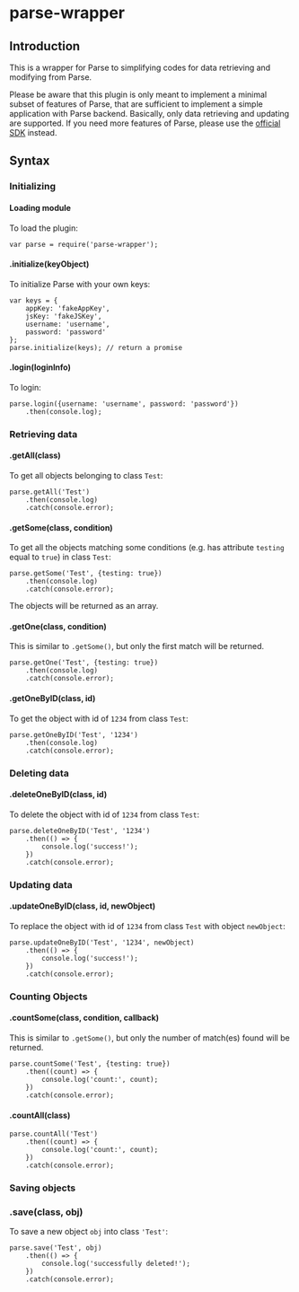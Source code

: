 # parse-wrapper

## Introduction

This is a wrapper for Parse to simplifying codes for data retrieving and modifying from Parse.

Please be aware that this plugin is only meant to implement a minimal subset of features of Parse, that are sufficient to implement a simple application with Parse backend. Basically, only data retrieving and updating are supported. If you need more features of Parse, please use the [official SDK](https://www.npmjs.com/package/parse) instead.

## Syntax

### Initializing

#### Loading module

To load the plugin:
```
var parse = require('parse-wrapper');
```

#### .initialize(keyObject)

To initialize Parse with your own keys:
```
var keys = {
    appKey: 'fakeAppKey',
    jsKey: 'fakeJSKey',
    username: 'username',
    password: 'password'
};
parse.initialize(keys); // return a promise
```

#### .login(loginInfo)

To login:
```
parse.login({username: 'username', password: 'password'})
    .then(console.log);
```

### Retrieving data

#### .getAll(class)
To get all objects belonging to class ```Test```:
```
parse.getAll('Test')
    .then(console.log)
    .catch(console.error);
```

#### .getSome(class, condition)
To get all the objects matching some conditions (e.g. has attribute ```testing``` equal to ```true```) in class ```Test```:
```
parse.getSome('Test', {testing: true})
    .then(console.log)
    .catch(console.error);
```
The objects will be returned as an array.

#### .getOne(class, condition)
This is similar to ```.getSome()```, but only the first match will be returned.
```
parse.getOne('Test', {testing: true})
    .then(console.log)
    .catch(console.error);
```

#### .getOneByID(class, id)
To get the object with id of ```1234``` from class ```Test```:
```
parse.getOneByID('Test', '1234')
    .then(console.log)
    .catch(console.error);
```

### Deleting data

#### .deleteOneByID(class, id)
To delete the object with id of ```1234``` from class ```Test```:
```
parse.deleteOneByID('Test', '1234')
    .then(() => {
        console.log('success!');
    })
    .catch(console.error);
```

### Updating data

#### .updateOneByID(class, id, newObject)
To replace the object with id of ```1234``` from class ```Test``` with object ```newObject```:
```
parse.updateOneByID('Test', '1234', newObject)
    .then(() => {
        console.log('success!');
    })
    .catch(console.error);
```

### Counting Objects

#### .countSome(class, condition, callback)
This is similar to ```.getSome()```, but only the number of match(es) found will be returned.
```
parse.countSome('Test', {testing: true})
    .then((count) => {
        console.log('count:', count);
    })
    .catch(console.error);
```

#### .countAll(class)
```
parse.countAll('Test')
    .then((count) => {
        console.log('count:', count);
    })
    .catch(console.error);
```

### Saving objects

### .save(class, obj)
To save a new object ```obj``` into class `'Test'`:
```
parse.save('Test', obj)
    .then(() => {
        console.log('successfully deleted!');
    })
    .catch(console.error);
```
